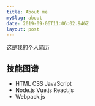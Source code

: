 ```yaml
---
title: About me
mySlug: about
date: 2019-09-06T11:06:02.946Z
layout: post
---
```




这是我的个人简历

## 技能图谱
- HTML CSS JavaScript
- Node.js Vue.js React.js 
- Webpack.js




